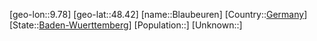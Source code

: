 ﻿---
location: [48.42,9.78]
type: City
tags:
- geo/City


SpocWebEntityId: 29225
isDeleted: false
confidential: public

---
[geo-lon::9.78]
[geo-lat::48.42]
[name::Blaubeuren]
[Country::[Germany](geo/Continent/Europe/Germany.md)]
[State::[Baden-Wuerttemberg](geo/Continent/Europe/Germany/Baden-Wuerttemberg.md)]
[Population::]
[Unknown::]

